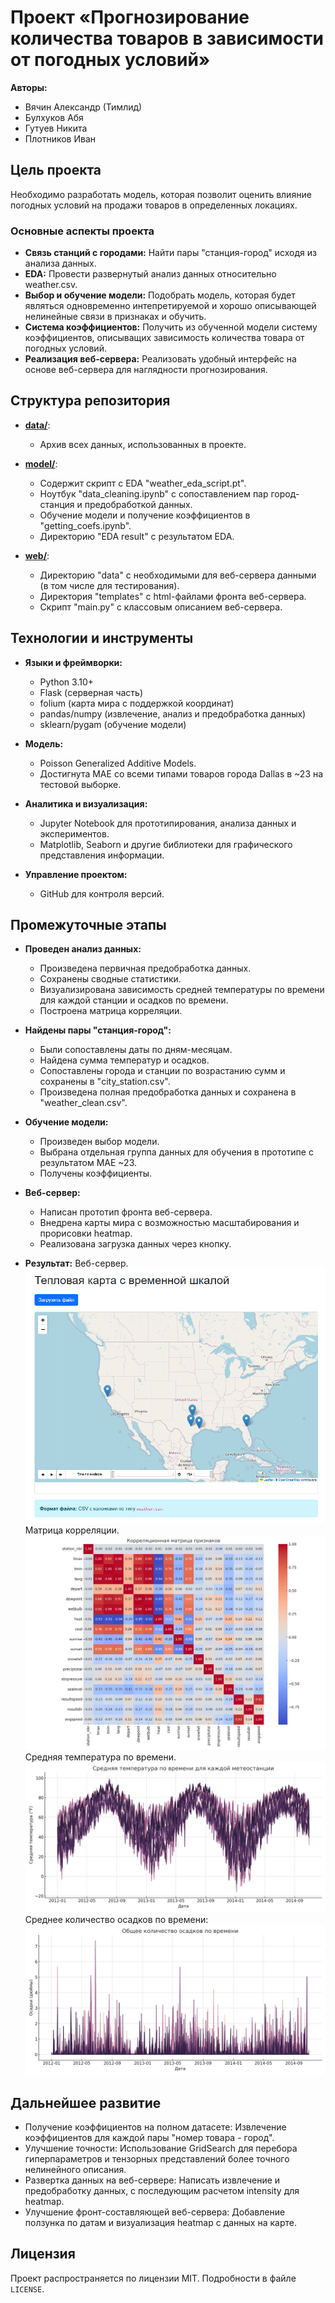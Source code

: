 # Проект «Прогнозирование количества товаров в зависимости от погодных условий»

**Авторы:**  
- Вячин Александр (Тимлид)  
- Булхуков Абя
- Гутуев Никита 
- Плотников Иван

## Цель проекта

Необходимо разработать модель, которая позволит оценить влияние погодных условий на продажи товаров в определенных локациях.

### Основные аспекты проекта

- **Связь станций с городами:** Найти пары "станция-город" исходя из анализа данных.
- **EDA:** Провести развернутый анализ данных относительно weather.csv.
- **Выбор и обучение модели:** Подобрать модель, которая будет являться одновременно интепретируемой и хорошо описывающей нелинейные связи в признаках и обучить.
- **Система коэффициентов:** Получить из обученной модели систему коэффициентов, описыващих зависимость количества товара от погодных условий.
- **Реализация веб-сервера:** Реализовать удобный интерфейс на основе веб-сервера для наглядности прогнозирования.

## Структура репозитория

- [**data/**](./data/):
  - Архив всех данных, использованных в проекте.

- [**model/**](./analysis/):
  - Содержит скрипт с EDA "weather_eda_script.pt".
  - Ноутбук "data_cleaning.ipynb" с сопоставлением пар город-станция и предобработкой данных.
  - Обучение модели и получение коэффициентов в "getting_coefs.ipynb".
  - Директорию "EDA result" с результатом EDA.

- [**web/**](./web/):
  - Директорию "data" с необходимыми для веб-сервера данными (в том числе для тестирования).
  - Директория "templates" с html-файлами фронта веб-сервера.
  - Скрипт "main.py" с классовым описанием веб-сервера.

## Технологии и инструменты

- **Языки и фреймворки:**  
  - Python 3.10+  
  - Flask (серверная часть)
  - folium (карта мира с поддержкой координат)
  - pandas/numpy (извлечение, анализ и предобработка данных)
  - sklearn/pygam (обучение модели)
  
- **Модель:**  
  - Poisson Generalized Additive Models.
  - Достигнута MAE со всеми типами товаров города Dallas в ~23 на тестовой выборке.

- **Аналитика и визуализация:**  
  - Jupyter Notebook для прототипирования, анализа данных и экспериментов.
  - Matplotlib, Seaborn и другие библиотеки для графического представления информации.

- **Управление проектом:**  
  - GitHub для контроля версий.

## Промежуточные этапы

- **Проведен анализ данных:**  
  - Произведена первичная предобработка данных.
  - Сохранены сводные статистики.
  - Визуализирована зависимость средней температуры по времени для каждой станции и осадков по времени.
  - Построена матрица корреляции.
    
- **Найдены пары "станция-город":**
  - Были сопоставлены даты по дням-месяцам.
  - Найдена сумма температур и осадков.
  - Сопоставлены города и станции по возрастанию сумм и сохранены в "city_station.csv".
  - Произведена полная предобработка данных и сохранена в "weather_clean.csv".

- **Обучение модели:**  
  - Произведен выбор модели.
  - Выбрана отдельная группа данных для обучения в прототипе с результатом MAE ~23.
  - Получены коэффициенты.

- **Веб-сервер:**  
  - Написан прототип фронта веб-сервера.
  - Внедрена карты мира с возможностью масштабирования и прорисовки heatmap.
  - Реализована загрузка данных через кнопку.

- **Результат:**
Веб-сервер. 
![image](web.png)
Матрица корреляции.
![image](correlation_matrix.png)
Средняя температура по времени.
![image](tavg_over_time.png)
Среднее количество осадков по времени:
![image](precip_total_over_time.png)
## Дальнейшее развитие

- Получение коэффициентов на полном датасете: Извлечение коэффициентов для каждой пары "номер товара - город".
- Улучшение точности: Использование GridSearch для перебора гиперпараметров и тензорных представлений более точного нелинейного описания.
- Развертка данных на веб-сервере: Написать извлечение и предобработку данных, с последующим расчетом intensity для heatmap.
- Улучшение фронт-составляющей веб-сервера: Добавление ползунка по датам и визуализация heatmap с данных на карте.

## Лицензия

Проект распространяется по лицензии MIT. Подробности в файле `LICENSE`.

